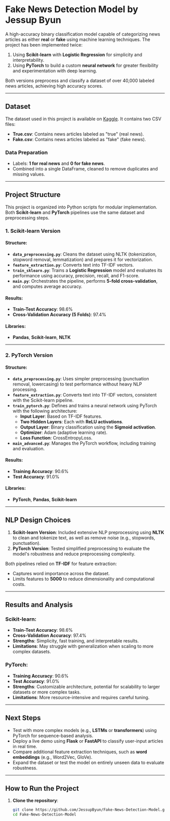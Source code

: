 # **Fake News Detection Model** by Jessup Byun

A high-accuracy binary classification model capable of categorizing news articles as either **real** or **fake** using machine learning techniques. The project has been implemented twice:
1. Using **Scikit-learn** with **Logistic Regression** for simplicity and interpretability.
2. Using **PyTorch** to build a custom **neural network** for greater flexibility and experimentation with deep learning.

Both versions preprocess and classify a dataset of over 40,000 labeled news articles, achieving high accuracy scores.

---

## **Dataset**

The dataset used in this project is available on [Kaggle](https://www.kaggle.com/datasets/emineyetm/fake-news-detection-datasets?resource=download). It contains two CSV files:
- **True.csv**: Contains news articles labeled as "true" (real news).
- **Fake.csv**: Contains news articles labeled as "fake" (fake news).

### **Data Preparation**
- Labels: **1 for real news** and **0 for fake news**.
- Combined into a single DataFrame, cleaned to remove duplicates and missing values.

---

## **Project Structure**

This project is organized into Python scripts for modular implementation. Both **Scikit-learn** and **PyTorch** pipelines use the same dataset and preprocessing steps.

### **1. Scikit-learn Version**
#### Structure:
- **`data_preprocessing.py`**: Cleans the dataset using NLTK (tokenization, stopword removal, lemmatization) and prepares it for vectorization.
- **`feature_extraction.py`**: Converts text into TF-IDF vectors.
- **`train_sklearn.py`**: Trains a **Logistic Regression** model and evaluates its performance using accuracy, precision, recall, and F1-score.
- **`main.py`**: Orchestrates the pipeline, performs **5-fold cross-validation**, and computes average accuracy.

#### Results:
- **Train-Test Accuracy**: 98.6%
- **Cross-Validation Accuracy (5 Folds)**: 97.4%

#### Libraries:
- **Pandas**, **Scikit-learn**, **NLTK**

---

### **2. PyTorch Version**
#### Structure:
- **`data_preprocessing.py`**: Uses simpler preprocessing (punctuation removal, lowercasing) to test performance without heavy NLP processing.
- **`feature_extraction.py`**: Converts text into TF-IDF vectors, consistent with the Scikit-learn pipeline.
- **`train_pytorch.py`**: Defines and trains a neural network using PyTorch with the following architecture:
  - **Input Layer**: Based on TF-IDF features.
  - **Two Hidden Layers**: Each with **ReLU activations**.
  - **Output Layer**: Binary classification using the **Sigmoid activation**.
  - **Optimizer**: Adam (adaptive learning rate).
  - **Loss Function**: CrossEntropyLoss.
- **`main_advanced.py`**: Manages the PyTorch workflow, including training and evaluation.

#### Results:
- **Training Accuracy**: 90.6%
- **Test Accuracy**: 91.0%

#### Libraries:
- **PyTorch**, **Pandas**, **Scikit-learn**

---

## **NLP Design Choices**
1. **Scikit-learn Version**: Included extensive NLP preprocessing using **NLTK** to clean and tokenize text, as well as remove noise (e.g., stopwords, punctuation).
2. **PyTorch Version**: Tested simplified preprocessing to evaluate the model's robustness and reduce preprocessing complexity.

Both pipelines relied on **TF-IDF** for feature extraction:
- Captures word importance across the dataset.
- Limits features to **5000** to reduce dimensionality and computational costs.

---

## **Results and Analysis**
### Scikit-learn:
- **Train-Test Accuracy**: 98.6%
- **Cross-Validation Accuracy**: 97.4%
- **Strengths**: Simplicity, fast training, and interpretable results.
- **Limitations**: May struggle with generalization when scaling to more complex datasets.

### PyTorch:
- **Training Accuracy**: 90.6%
- **Test Accuracy**: 91.0%
- **Strengths**: Customizable architecture, potential for scalability to larger datasets or more complex tasks.
- **Limitations**: More resource-intensive and requires careful tuning.

---

## **Next Steps**
- Test with more complex models (e.g., **LSTMs** or **transformers**) using PyTorch for sequence-based analysis.
- Deploy a live demo using **Flask** or **FastAPI** to classify user-input articles in real time.
- Compare additional feature extraction techniques, such as **word embeddings** (e.g., Word2Vec, GloVe).
- Expand the dataset or test the model on entirely unseen data to evaluate robustness.

---

## **How to Run the Project**

1. **Clone the repository**:
   ```bash
   git clone https://github.com/JessupByun/Fake-News-Detection-Model.git
   cd Fake-News-Detection-Model
